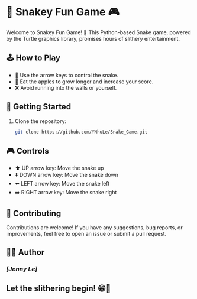 # 🐍 Snakey Fun Game 🎮

Welcome to Snakey Fun Game! 🚀 This Python-based Snake game, powered by the Turtle graphics library, promises hours of slithery entertainment.

## 🕹️ How to Play

- 🍏 Use the arrow keys to control the snake.
- 🐍 Eat the apples to grow longer and increase your score.
- ❌ Avoid running into the walls or yourself.



## 🚀 Getting Started

1. Clone the repository:

   ```bash
   git clone https://github.com/YNhuLe/Snake_Game.git

## 🎮 Controls

- ⬆️ UP arrow key: Move the snake up
- ⬇️ DOWN arrow key: Move the snake down
- ⬅️ LEFT arrow key: Move the snake left
- ➡️ RIGHT arrow key: Move the snake right

## 🤝 Contributing
Contributions are welcome! If you have any suggestions, bug reports, or improvements,
feel free to open an issue or submit a pull request.

 
## 👩‍💻 Author
### *[Jenny Le]*


## Let the slithering begin! 😁🎉
